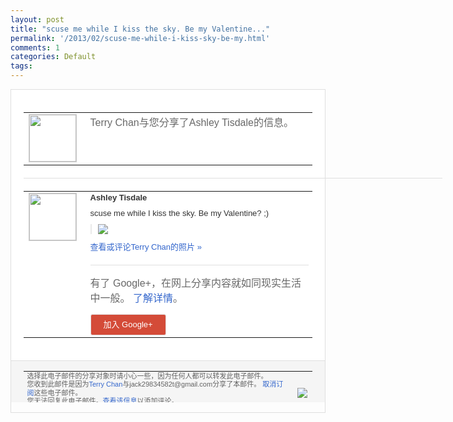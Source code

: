 ```yaml
---
layout: post
title: "scuse me while I kiss the sky. Be my Valentine..."
permalink: '/2013/02/scuse-me-while-i-kiss-sky-be-my.html'
comments: 1
categories: Default
tags: 
---
```

<!-- X-Notifications: 1:fd293b6db0000000 -->

<div style="border:solid 1px #dfdfdf;color:#686868;font:13px Arial"><div style="background-color:#fff;padding:20px;"><table cellpadding="0" cellspacing="0"><tr><td style="padding-right:15px;vertical-align:top"><a href="https://plus.google.com/_/notifications/emlink?emr=14900066512970582018&amp;emid=CMiUqv-Kt7UCFWQwcgodFygAAA&amp;path=%2F108643996575278738906&amp;dt=1360889108930&amp;uob=8"><img height="75" src="https://lh3.googleusercontent.com/-KKRGTyJ5Bl0/AAAAAAAAAAI/AAAAAAAAtnY/R4QEWIp3Ur0/s75-c-k-a/photo.jpg" style="border:solid 1px #cccccc;" width="75"/></a></td><td style="width:578px;color:#333;font:13px Arial;vertical-align:top"><div style="color:#686868;font:16px Arial;padding-bottom:15px">Terry Chan与您分享了Ashley Tisdale的信息。</div><div style="padding-bottom:10px"></div></td></tr></table><div style="margin:20px 0;border-bottom:solid 1px #dfdfdf;width:670px"></div><table cellpadding="0" cellspacing="0"><tr><td style="padding-right:15px;vertical-align:top"><a href="https://plus.google.com/_/notifications/emlink?emr=14900066512970582018&amp;emid=CMiUqv-Kt7UCFWQwcgodFygAAA&amp;path=%2F113413631123566181546&amp;dt=1360889108930&amp;uob=8"><img height="75" src="https://lh3.googleusercontent.com/-EWei0kmhYo0/AAAAAAAAAAI/AAAAAAACAc4/3uYJhAJXeJA/s75-c-k-a/photo.jpg" style="border:solid 1px #cccccc;" width="75"/></a></td><td style="width:578px;color:#333;font:13px Arial;vertical-align:top"><div style="font-weight:bold;padding-bottom:10px">Ashley Tisdale</div><div style="padding-bottom:10px">scuse me while I kiss the sky. Be my Valentine? ;)</div><div style="margin-bottom:10px;padding-left:10px; border-left:2px solid #EAEAEA"><span style="margin-right:5px"><a href="https://plus.google.com/_/notifications/emlink?emr=14900066512970582018&amp;emid=CMiUqv-Kt7UCFWQwcgodFygAAA&amp;path=%2F108643996575278738906%2Fposts%2FNYXzzpPpRZ3%3Fgpinv%3DAMIXal8J5had7QnTHbmEK9z6YAWOsvmKGTzrA_KFpQYUuUZC8MXoEskzlHxsWuNy-et3Qqj-NgieB5b4aKR9KggQGxI4XgtfpzFo0pJ7smCoagiv7IH59Nc&amp;dt=1360889108930&amp;uob=8" style="color:#3366CC;text-decoration:none;"><img border="0" src="https://lh3.googleusercontent.com/-u0rufq-7G70/UR2Ey__2YsI/AAAAAAACBFQ/EwUEl31I0jI/h120/94505292150310947_p6ncrtvW_c.jpg" style="max-height:200px;max-width:275px"/></a></span></div><a href="https://plus.google.com/_/notifications/emlink?emr=14900066512970582018&amp;emid=CMiUqv-Kt7UCFWQwcgodFygAAA&amp;path=%2Fphotos%2F113413631123566181546%2Falbums%2F5844973896868949553%2F5844973903104336578%3Fgpinv%3DAMIXal8J5had7QnTHbmEK9z6YAWOsvmKGTzrA_KFpQYUuUZC8MXoEskzlHxsWuNy-et3Qqj-NgieB5b4aKR9KggQGxI4XgtfpzFo0pJ7smCoagiv7IH59Nc%26authkey%3DCIbbyoXkwP_DsQE&amp;dt=1360889108930&amp;uob=8" style="color:#3366CC;text-decoration:none">查看或评论Terry Chan的照片 »</a><div style="margin-top:20px;border-top:solid 1px #dfdfdf"><div style="padding:15px 0;color:#686868;font:16px Arial">有了 Google+，在网上分享内容就如同现实生活中一般。 <a href="http://www.google.com/+/learnmore/" style="color:#3366CC;text-decoration:none">了解详情</a>。</div><a href="https://plus.google.com/_/notifications/emlink?emr=14900066512970582018&amp;emid=CMiUqv-Kt7UCFWQwcgodFygAAA&amp;path=%2F%3Fgpinv%3DAMIXal8J5had7QnTHbmEK9z6YAWOsvmKGTzrA_KFpQYUuUZC8MXoEskzlHxsWuNy-et3Qqj-NgieB5b4aKR9KggQGxI4XgtfpzFo0pJ7smCoagiv7IH59Nc&amp;dt=1360889108930&amp;uob=8" style="padding:1px 20px;min-width:54px;display:inline-block; background-color:#d44b38;text-align:center; font:13px Arial; border-radius:3px;color:#fff;border:solid 1px #dfdfdf; white-space:nowrap;text-decoration:none;height:30px;line-height:30px">加入 Google+</a></div></td></tr></table></div><div style="border-top:solid 1px #dfdfdf;padding:0 20px; background-color:#f5f5f5"><table cellpadding="0" cellspacing="0" style="height:50px"><tbody><tr><td style="vertical-align:middle;width:100%; color:#636363;font:11px Arial; line-height:120%">选择此电子邮件的分享对象时请小心一些，因为任何人都可以转发此电子邮件。<br/>您收到此邮件是因为<a href="https://plus.google.com/_/notifications/emlink?emr=14900066512970582018&amp;emid=CMiUqv-Kt7UCFWQwcgodFygAAA&amp;path=%2F108643996575278738906%3Fgpinv%3DAMIXal8J5had7QnTHbmEK9z6YAWOsvmKGTzrA_KFpQYUuUZC8MXoEskzlHxsWuNy-et3Qqj-NgieB5b4aKR9KggQGxI4XgtfpzFo0pJ7smCoagiv7IH59Nc&amp;dt=1360889108930&amp;uob=8" style="color:#3366CC;text-decoration:none">Terry Chan</a>与jack29834582t@gmail.com分享了本邮件。 <a href="https://plus.google.com/_/notifications/emlink?emr=14900066512970582018&amp;emid=CMiUqv-Kt7UCFWQwcgodFygAAA&amp;path=%2F_%2Fnonplus%2Femailsettings%3Fgpinv%3DAMIXal8J5had7QnTHbmEK9z6YAWOsvmKGTzrA_KFpQYUuUZC8MXoEskzlHxsWuNy-et3Qqj-NgieB5b4aKR9KggQGxI4XgtfpzFo0pJ7smCoagiv7IH59Nc%26est%3DADH5u8VgLSdXUg2O0H20R6XdZaPhjKHpSgliWlnhAruaQp-zqqSVtuAMKzZf0C8jk72h2m2b-FvTMalPGyuGHVi6gBAknVCJ7kskiJl5rKNhpK2-BkC0ub_lJoveyZAfhMkfjamjHXCq-RO_M9VVn550mWIkN2cHnw&amp;dt=1360889108930&amp;uob=8" style="color:#3366CC;text-decoration:none">取消订阅</a>这些电子邮件。<br/>您无法回复此电子邮件。<a href="https://plus.google.com/_/notifications/emlink?emr=14900066512970582018&amp;emid=CMiUqv-Kt7UCFWQwcgodFygAAA&amp;path=%2F108643996575278738906%2Fposts%2FNYXzzpPpRZ3%3Fgpinv%3DAMIXal8J5had7QnTHbmEK9z6YAWOsvmKGTzrA_KFpQYUuUZC8MXoEskzlHxsWuNy-et3Qqj-NgieB5b4aKR9KggQGxI4XgtfpzFo0pJ7smCoagiv7IH59Nc&amp;dt=1360889108930&amp;uob=8" style="color:#3366CC;text-decoration:none">查看该信息</a>以添加评论。<br/>Google Inc., 1600 Amphitheatre Pkwy, Mountain View, CA 94043 USA<br/></td><td><img src="https://ssl.gstatic.com/s2/oz/images/notifications/logo/google-plus-6617a72bb36cc548861652780c9e6ff1.png"/></td></tr></tbody></table></div></div>